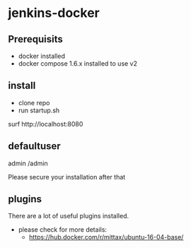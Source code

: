 # jenkins-docker

## Prerequisits
- docker installed
- docker compose 1.6.x installed to use v2


## install

- clone repo
- run startup.sh

surf http://localhost:8080

## defaultuser
admin /admin

Please secure your installation after that

## plugins

There are a lot of useful plugins installed. 

- please check for more details:
  - https://hub.docker.com/r/mittax/ubuntu-16-04-base/
